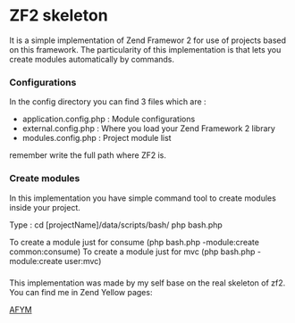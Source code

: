 # ZF2 skeleton

It is a simple implementation of Zend Framewor 2 for use of projects based on this framework. 
The particularity of this implementation is that lets you create modules automatically by commands.


### Configurations

 In the config directory you can find 3 files which are :

 * application.config.php   :  Module configurations 
 * external.config.php      :  Where you load your Zend Framework 2 library
 * modules.config.php       :  Project module list

 remember write the full path where ZF2 is.

### Create modules
  In this implementation  you have simple command tool to create modules inside
  your project.
  
  Type :
  cd [projectName]/data/scripts/bash/
  php bash.php <options>
  
  To create a module just for consume (php bash.php -module:create common:consume)
  To create a module just for mvc (php bash.php -module:create user:mvc)

### 

This implementation was made by my self base on the real skeleton of zf2.
You can find me in Zend Yellow pages:

[AFYM](http://www.zend.com/store/education/certification/yellow-pages.php#show-ClientCandidateID=ZEND018032)